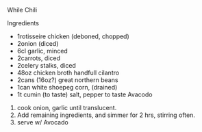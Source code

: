 While Chili

 
Ingredients

- 1rotisseire chicken (deboned, chopped)
- 2onion (diced)
- 6cl garlic, minced
- 2carrots, diced
- 2celery stalks, diced
- 48oz chicken broth
  handfull cilantro
- 2cans (16oz?) great northern beans
- 1can white shoepeg corn, (drained)
- 1t cumin (to taste)
  salt, pepper to taste
  Avacodo

1. cook onion, garlic until translucent.
2. Add remaining ingredients, and simmer for 2 hrs, stirring often.
3. serve w/ Avocado
